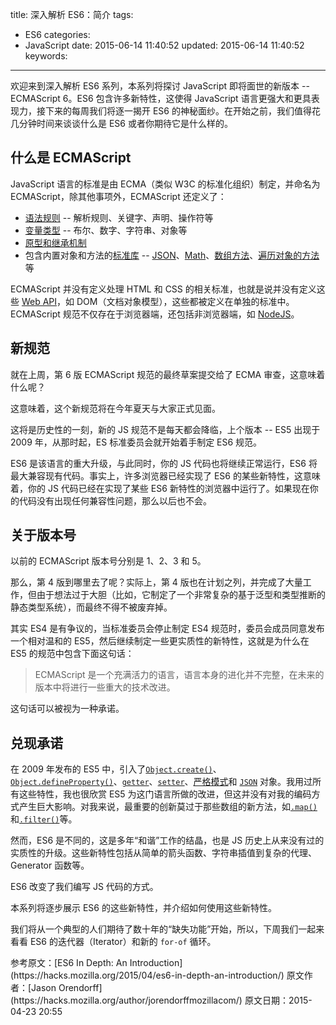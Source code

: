 title: 深入解析 ES6：简介
tags:
  - ES6
categories:
  - JavaScript
date: 2015-06-14 11:40:52
updated: 2015-06-14 11:40:52
keywords:
---

欢迎来到深入解析 ES6 系列，本系列将探讨 JavaScript 即将面世的新版本 -- ECMAScript 6。ES6 包含许多新特性，这使得 JavaScript 语言更强大和更具表现力，接下来的每周我们将逐一揭开 ES6 的神秘面纱。在开始之前，我们值得花几分钟时间来谈谈什么是 ES6 或者你期待它是什么样的。

<!--more-->

## 什么是 ECMAScript

JavaScript 语言的标准是由 ECMA（类似 W3C 的标准化组织）制定，并命名为 ECMAScript，除其他事项外，ECMAScript 还定义了：

- [语法规则](https://developer.mozilla.org/en-US/docs/Web/JavaScript/Reference/Lexical_grammar) -- 解析规则、关键字、声明、操作符等
- [变量类型](https://developer.mozilla.org/en-US/docs/Web/JavaScript/Data_structures) -- 布尔、数字、字符串、对象等
-  [原型和继承机制](https://developer.mozilla.org/en-US/docs/Web/JavaScript/Inheritance_and_the_prototype_chain)
-  包含内置对象和方法的[标准库](https://developer.mozilla.org/en-US/docs/Web/JavaScript/Reference/Global_Objects) --  [JSON](https://developer.mozilla.org/en-US/docs/Web/JavaScript/Reference/Global_Objects/JSON)、[Math](https://developer.mozilla.org/en-US/docs/Web/JavaScript/Reference/Global_Objects/Math)、[数组方法](https://developer.mozilla.org/en-US/docs/Web/JavaScript/Reference/Global_Objects/Array)、[遍历对象的方法](https://developer.mozilla.org/en-US/docs/Web/JavaScript/Reference/Global_Objects/Object)等

ECMAScript 并没有定义处理 HTML 和 CSS 的相关标准，也就是说并没有定义这些 [Web API](https://developer.mozilla.org/en-US/docs/Web/API)，如 DOM（文档对象模型），这些都被定义在单独的标准中。ECMAScript 规范不仅存在于浏览器端，还包括非浏览器端，如 [NodeJS](http://nodejs.org/)。

## 新规范

就在上周，第 6 版 ECMAScript 规范的最终草案提交给了 ECMA 审查，这意味着什么呢？

这意味着，这个新规范将在今年夏天与大家正式见面。

这将是历史性的一刻，新的 JS 规范不是每天都会降临，上个版本 -- ES5   出现于 2009 年，从那时起，ES 标准委员会就开始着手制定 ES6 规范。

ES6 是该语言的重大升级，与此同时，你的 JS 代码也将继续正常运行，ES6 将最大兼容现有代码。事实上，许多浏览器已经实现了 ES6 的某些新特性，这意味着，你的 JS 代码已经在实现了某些 ES6 新特性的浏览器中运行了。如果现在你的代码没有出现任何兼容性问题，那么以后也不会。

## 关于版本号

以前的 ECMAScript 版本号分别是 1、2、3 和 5。

那么，第 4 版到哪里去了呢？实际上，第 4 版也在计划之列，并完成了大量工作，但由于想法过于大胆（比如，它制定了一个非常复杂的基于泛型和类型推断的静态类型系统），而最终不得不被废弃掉。

其实 ES4 是有争议的，当标准委员会停止制定 ES4 规范时，委员会成员同意发布一个相对温和的 ES5，然后继续制定一些更实质性的新特性，这就是为什么在 ES5 的规范中包含下面这句话：

> ECMAScript 是一个充满活力的语言，语言本身的进化并不完整，在未来的版本中将进行一些重大的技术改进。

这句话可以被视为一种承诺。

## 兑现承诺

在 2009 年发布的 ES5 中，引入了[`Object.create()`](https://developer.mozilla.org/en-US/docs/Web/JavaScript/Reference/Global_Objects/Object/create)、[`Object.defineProperty()`](https://developer.mozilla.org/en-US/docs/Web/JavaScript/Reference/Global_Objects/Object/defineProperty)、[`getter`](https://developer.mozilla.org/en-US/docs/Web/JavaScript/Reference/Functions/get)、[`setter`](https://developer.mozilla.org/en-US/docs/Web/JavaScript/Reference/Functions/set)、[严格模式](https://developer.mozilla.org/en-US/docs/Web/JavaScript/Reference/Strict_mode)和 [`JSON`](https://developer.mozilla.org/en-US/docs/Web/JavaScript/Reference/Global_Objects/JSON) 对象。我用过所有这些特性，我也很欣赏 ES5 为这门语言所做的改进，但这并没有对我的编码方式产生巨大影响。对我来说，最重要的创新莫过于那些数组的新方法，如[`.map()`](https://developer.mozilla.org/en-US/docs/Web/JavaScript/Reference/Global_Objects/Array/map)和[`.filter()`](https://developer.mozilla.org/en-US/docs/Web/JavaScript/Reference/Global_Objects/Array/filter)等。

然而，ES6 是不同的，这是多年“和谐”工作的结晶，也是 JS 历史上从来没有过的实质性的升级。这些新特性包括从简单的箭头函数、字符串插值到复杂的代理、Generator 函数等。

ES6 改变了我们编写 JS 代码的方式。

本系列将逐步展示 ES6 的这些新特性，并介绍如何使用这些新特性。

我们将从一个典型的人们期待了数十年的“缺失功能”开始，所以，下周我们一起来看看 ES6 的迭代器（Iterator）和新的 `for-of` 循环。

<p class="j-quote">参考原文：[ES6 In Depth: An Introduction](https://hacks.mozilla.org/2015/04/es6-in-depth-an-introduction/)
原文作者：[Jason Orendorff](https://hacks.mozilla.org/author/jorendorffmozillacom/) 
原文日期：2015-04-23 20:55</p>

